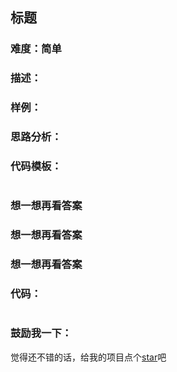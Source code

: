 ## 标题 

### 难度：简单

### 描述：



### 样例：


### 思路分析：


### 代码模板：

```js

```

### 想一想再看答案

### 想一想再看答案

### 想一想再看答案

### 代码：

```js


```

### 鼓励我一下：

觉得还不错的话，给我的项目点个[star](https://github.com/OBKoro1/Brush_algorithm)吧